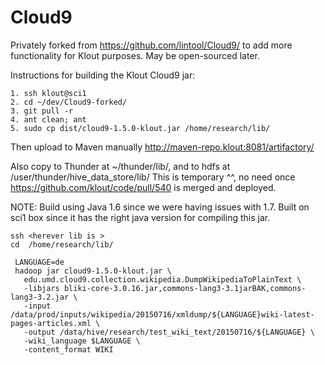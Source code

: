 Cloud9
======

Privately forked from https://github.com/lintool/Cloud9/ to add more functionality for Klout purposes. May be open-sourced later.

Instructions for building the Klout Cloud9 jar:
```
1. ssh klout@sci1
2. cd ~/dev/Cloud9-forked/
3. git pull -r
4. ant clean; ant
5. sudo cp dist/cloud9-1.5.0-klout.jar /home/research/lib/
```
Then upload to Maven manually http://maven-repo.klout:8081/artifactory/

Also copy to Thunder at ~/thunder/lib/, and to hdfs at /user/thunder/hive_data_store/lib/
This is temporary ^^, no need once https://github.com/klout/code/pull/540 is merged and deployed.


NOTE: Build using Java 1.6 since we were having issues with 1.7. Built on sci1 box since it has the right java version for compiling this jar.


```
ssh <herever lib is >
cd  /home/research/lib/

 LANGUAGE=de
 hadoop jar cloud9-1.5.0-klout.jar \
   edu.umd.cloud9.collection.wikipedia.DumpWikipediaToPlainText \
   -libjars bliki-core-3.0.16.jar,commons-lang3-3.1jarBAK,commons-lang3-3.2.jar \
   -input /data/prod/inputs/wikipedia/20150716/xmldump/${LANGUAGE}wiki-latest-pages-articles.xml \
   -output /data/hive/research/test_wiki_text/20150716/${LANGUAGE} \
   -wiki_language $LANGUAGE \
   -content_format WIKI

```
